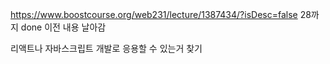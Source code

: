 https://www.boostcourse.org/web231/lecture/1387434/?isDesc=false
28까지 done 
이전 내용 날아감


리액트나 자바스크립트 개발로 응용할 수 있는거 찾기
